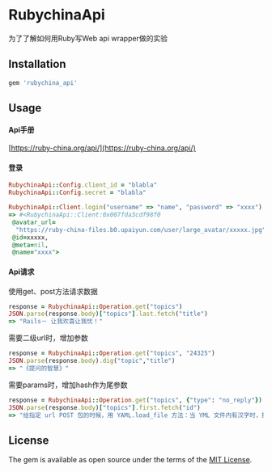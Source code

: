 # RubychinaApi

为了了解如何用Ruby写Web api wrapper做的实验

## Installation

```ruby
gem 'rubychina_api'
```

## Usage

#### Api手册

[https://ruby-china.org/api/](https://ruby-china.org/api/)

#### 登录
```ruby
RubychinaApi::Config.client_id = "blabla"
RubychinaApi::Config.secret = "blabla"

RubychinaApi::Client.login("username" => "name", "password" => "xxxx")
=> #<RubychinaApi::Client:0x007fda3cdf98f0
 @avatar_url=
  "https://ruby-china-files.b0.upaiyun.com/user/large_avatar/xxxxx.jpg",
 @id=xxxxx,
 @meta=nil,
 @name="xxxx">
```

#### Api请求
使用get、post方法请求数据
```ruby
response = RubychinaApi::Operation.get("topics")
JSON.parse(response.body)["topics"].last.fetch("title")
=> "Rails－ 让我欢喜让我忧！"
```

需要二级url时，增加参数
```ruby
response = RubychinaApi::Operation.get("topics", "24325")
JSON.parse(response.body).dig("topic","title")
=> "《提问的智慧》"
```

需要params时，增加hash作为尾参数
```ruby
response = RubychinaApi::Operation.get("topics", {"type": "no_reply"})
JSON.parse(response.body)["topics"].first.fetch("id")
=> "给指定 url POST 包的时候，用 YAML.load_file 方法：当 YML 文件内有汉字时，报 utf-8 错"
```

## License

The gem is available as open source under the terms of the [MIT License](http://opensource.org/licenses/MIT).

